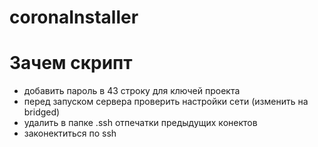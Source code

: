 # coronaInstaller

# Зачем скрипт

 - добавить пароль в 43 строку для ключей проекта
 - перед запуском сервера проверить настройки сети (изменить на bridged)
 - удалить в папке .ssh отпечатки предыдущих конектов
 - законектиться по ssh